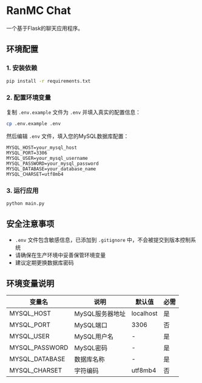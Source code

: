 # RanMC Chat

一个基于Flask的聊天应用程序。

## 环境配置

### 1. 安装依赖

```bash
pip install -r requirements.txt
```

### 2. 配置环境变量

复制 `.env.example` 文件为 `.env` 并填入真实的配置信息：

```bash
cp .env.example .env
```

然后编辑 `.env` 文件，填入您的MySQL数据库配置：

```
MYSQL_HOST=your_mysql_host
MYSQL_PORT=3306
MYSQL_USER=your_mysql_username
MYSQL_PASSWORD=your_mysql_password
MYSQL_DATABASE=your_database_name
MYSQL_CHARSET=utf8mb4
```

### 3. 运行应用

```bash
python main.py
```

## 安全注意事项

- `.env` 文件包含敏感信息，已添加到 `.gitignore` 中，不会被提交到版本控制系统
- 请确保在生产环境中妥善保管环境变量
- 建议定期更换数据库密码

## 环境变量说明

| 变量名 | 说明 | 默认值 | 必需 |
|--------|------|--------|------|
| MYSQL_HOST | MySQL服务器地址 | localhost | 是 |
| MYSQL_PORT | MySQL端口 | 3306 | 否 |
| MYSQL_USER | MySQL用户名 | - | 是 |
| MYSQL_PASSWORD | MySQL密码 | - | 是 |
| MYSQL_DATABASE | 数据库名称 | - | 是 |
| MYSQL_CHARSET | 字符编码 | utf8mb4 | 否 |